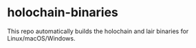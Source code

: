 # holochain-binaries

This repo automatically builds the holochain and lair binaries for Linux/macOS/Windows.



